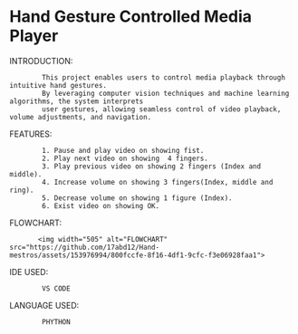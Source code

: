 # Hand Gesture Controlled Media Player
INTRODUCTION:
            
            This project enables users to control media playback through intuitive hand gestures. 
            By leveraging computer vision techniques and machine learning algorithms, the system interprets 
            user gestures, allowing seamless control of video playback, volume adjustments, and navigation.
FEATURES:

            1. Pause and play video on showing fist.
            2. Play next video on showing  4 fingers.
            3. Play previous video on showing 2 fingers (Index and middle).
            4. Increase volume on showing 3 fingers(Index, middle and ring).
            5. Decrease volume on showing 1 figure (Index).
            6. Exist video on showing OK.
FLOWCHART:

           <img width="505" alt="FLOWCHART" src="https://github.com/17abd12/Hand-mestros/assets/153976994/800fccfe-8f16-4df1-9cfc-f3e06928faa1">

            
IDE USED:
          
            VS CODE
            
LANGUAGE USED:

            PHYTHON

